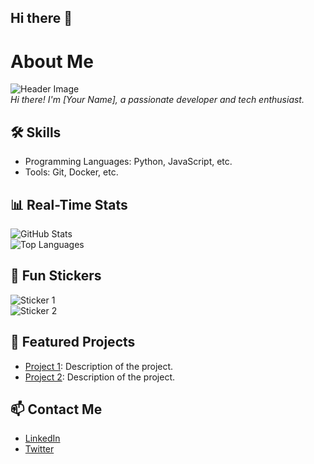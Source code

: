 ## Hi there 👋

<!--
**Parshuram-Behera/Parshuram-Behera** is a ✨ _special_ ✨ repository because its `README.md` (this file) appears on your GitHub profile.

Here are some ideas to get you started:

- 🔭 I’m currently working on ...
- 🌱 I’m currently learning ...
- 👯 I’m looking to collaborate on ...
- 🤔 I’m looking for help with ...
- 💬 Ask me about ...
- 📫 How to reach me: ...
- 😄 Pronouns: ...
- ⚡ Fun fact: ...
-->

# About Me

![Header Image](https://via.placeholder.com/800x200.png?text=Welcome+to+My+Profile)  
*Hi there! I'm [Your Name], a passionate developer and tech enthusiast.*

## 🛠️ Skills
- Programming Languages: Python, JavaScript, etc.
- Tools: Git, Docker, etc.

## 📊 Real-Time Stats
![GitHub Stats](https://github-readme-stats.vercel.app/api?username=your-username&show_icons=true&theme=radical)  
![Top Languages](https://github-readme-stats.vercel.app/api/top-langs/?username=your-username&layout=compact&theme=radical)

## 🎨 Fun Stickers
![Sticker 1](https://octodex.github.com/images/octocat-de-los-muertos.jpg)  
![Sticker 2](https://octodex.github.com/images/daftpunktocat-thomas.gif)

## 🌟 Featured Projects
- [Project 1](https://github.com/your-username/project1): Description of the project.
- [Project 2](https://github.com/your-username/project2): Description of the project.

## 📫 Contact Me
- [LinkedIn](https://linkedin.com/in/your-profile)
- [Twitter](https://twitter.com/your-profile)
